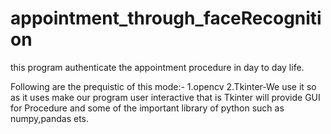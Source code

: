 # appointment_through_faceRecognition

this program authenticate the appointment procedure in day to day life.


Following are the prequistic of this mode:-
1.opencv
2.Tkinter-We use it so as it uses make our program user interactive that is Tkinter will provide GUI for Procedure
and some of the important library of python such as numpy,pandas ets.
